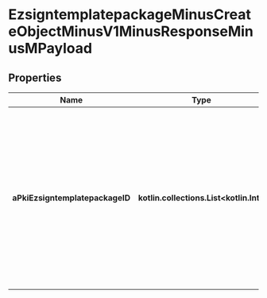 
# EzsigntemplatepackageMinusCreateObjectMinusV1MinusResponseMinusMPayload

## Properties
Name | Type | Description | Notes
------------ | ------------- | ------------- | -------------
**aPkiEzsigntemplatepackageID** | **kotlin.collections.List&lt;kotlin.Int&gt;** | An array of unique IDs representing the object that were requested to be created.  They are returned in the same order as the array containing the objects to be created that was sent in the request. | 



